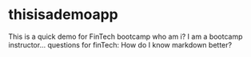 # thisisademoapp
This is a quick demo for FinTech bootcamp
who am i? I am a bootcamp instructor...
questions for finTech: How do I know markdown better?
